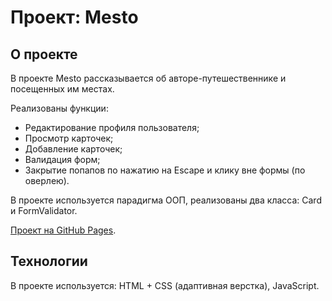 # Проект: Mesto

## О проекте
В проекте Mesto рассказывается об авторе-путешественнике и посещенных им местах.

Реализованы функции:
- Редактирование профиля пользователя;
- Просмотр карточек;
- Добавление карточек;
- Валидация форм;
- Закрытие попапов по нажатию на Escape и клику вне формы (по оверлею).

В проекте используется парадигма ООП, реализованы два класса: Card и FormValidator.

[Проект на GitHub Pages](https://tatche.github.io/mesto/index.html).


## Технологии

В проекте используется: HTML + CSS (адаптивная верстка), JavaScript.